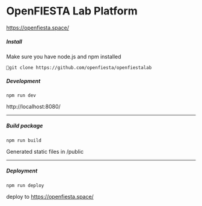 # OpenFIESTA Lab Platform
https://openfiesta.space/

##### Install
Make sure you have node.js and npm installed
```
git clone https://github.com/openfiesta/openfiestalab
```

##### Development 
```
npm run dev
```
http://localhost:8080/

---
##### Build package
```
npm run build
```
Generated static files in /public

---

##### Deployment
```
npm run deploy 
```
deploy to https://openfiesta.space/

